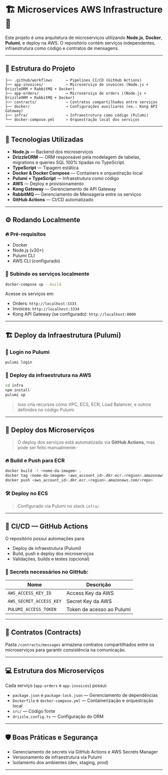 
# 🏗️ Microservices AWS Infrastructure 🚀

Este projeto é uma arquitetura de microserviços utilizando **Node.js**, **Docker**, **Pulumi**, e deploy na AWS. O repositório contém serviços independentes, infraestrutura como código e contratos de mensagens.

---

## 📂 Estrutura do Projeto

```
├── .github/workflows      → Pipelines CI/CD (GitHub Actions)
├── app-invoices/          → Microserviço de invoices (Node.js + DrizzleORM + RabbitMQ + Docker)
├── app-orders/            → Microserviço de orders ((Node.js + DrizzleORM + RabbitMQ + Docker)
├── contracts/             → Contratos compartilhados entre serviços
├── docker/                → Configurações auxiliares (ex.: Kong API Gateway)
├── infra/                 → Infraestrutura como código (Pulumi)
└── docker-compose.yml     → Orquestração local dos serviços
```

---

## 🚀 Tecnologias Utilizadas

- **Node.js** — Backend dos microserviços
- **DrizzleORM** — ORM responsável pela modelagem de tabelas, migrations e queries SQL 100% tipadas no TypeScript.
- **TypeScript** — Tipagem estática
- **Docker & Docker Compose** — Containers e orquestração local
- **Pulumi + TypeScript** — Infraestrutura como código
- **AWS** — Deploy e provisionamento
- **Kong Gateway** — Gerenciamento de API Gateway
- **RabbitMQ** — Gerenciamento de Mensageria entre os serviços
- **GitHub Actions** — CI/CD automatizado

---

## ⚙️ Rodando Localmente

### 🔥 Pré-requisitos
- Docker
- Node.js (v20+)
- Pulumi CLI
- AWS CLI (configurado)

### 🚩 Subindo os serviços localmente

```bash
docker-compose up --build
```

Acesse os serviços em:
- Orders: `http://localhost:3333`
- Invoices: `http://localhost:3334`
- Kong API Gateway (se configurado): `http://localhost:8000`

---

## 🏗️ Deploy da Infraestrutura (Pulumi)

### 🔐 Login no Pulumi

```bash
pulumi login
```

### 🚀 Deploy da infraestrutura na AWS

```bash
cd infra
npm install
pulumi up
```

> Isso cria recursos como VPC, ECS, ECR, Load Balancer, e outros definidos no código Pulumi.

---

## 🚚 Deploy dos Microserviços

> O deploy dos serviços está automatizado via **GitHub Actions**, mas pode ser feito manualmente:

### 🔥 Build e Push para ECR

```bash
docker build -t <nome-da-imagem> .
docker tag <nome-da-imagem> <aws_account_id>.dkr.ecr.<region>.amazonaws.com/<repo>
docker push <aws_account_id>.dkr.ecr.<region>.amazonaws.com/<repo>
```

### 🛠️ Deploy no ECS

> Configurado via Pulumi no stack `infra/`.

---

## 🚦 CI/CD — GitHub Actions

O repositório possui automações para:
- Deploy de infraestrutura (Pulumi)
- Build, push e deploy dos microserviços
- Validações, builds e testes (opcional)

### 🔐 Secrets necessários no GitHub:

| Nome                   | Descrição                        |
| ---------------------- | -------------------------------- |
| `AWS_ACCESS_KEY_ID`    | Access Key da AWS                |
| `AWS_SECRET_ACCESS_KEY`| Secret Key da AWS                |
| `PULUMI_ACCESS_TOKEN`  | Token de acesso ao Pulumi        |

---

## 📜 Contratos (Contracts)

Pasta `/contracts/messages` armazena contratos compartilhados entre os microserviços para garantir consistência na comunicação.

---

## 💻 Estrutura dos Microserviços

Cada serviço (`app-orders` e `app-invoices`) possui:

- `package.json` e `package-lock.json` — Gerenciamento de dependências
- `Dockerfile` e `docker-compose.yml` — Containerização e orquestração local
- `src/` — Código fonte
- `drizzle.config.ts` — Configuração do ORM

---

## 🛡️ Boas Práticas e Segurança

- Gerenciamento de secrets via GitHub Actions e AWS Secrets Manager
- Versionamento de infraestrutura via Pulumi
- Isolamento dos ambientes (dev, staging, prod)

---

